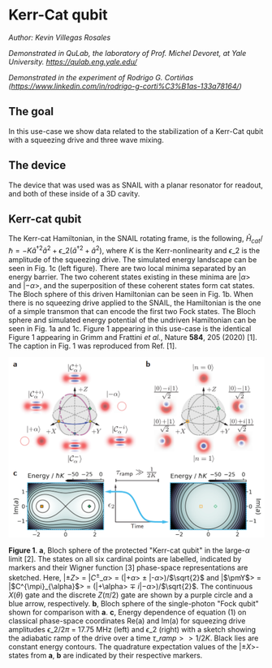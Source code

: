 # Kerr-Cat qubit
*Author: Kevin Villegas Rosales*

_Demonstrated in QuLab, the laboratory of Prof. Michel Devoret, at Yale University. https://qulab.eng.yale.edu/_

_Demonstrated in the experiment of Rodrigo G. Cortiñas (https://www.linkedin.com/in/rodrigo-g-corti%C3%B1as-133a78164/)_


## The goal

In this use-case we show data related to the stabilization of a Kerr-Cat qubit with
a squeezing drive and three wave mixing.

## The device
The device that was used was as SNAIL with a planar resonator for readout, and
both of these inside of a 3D cavity.

## Kerr-cat qubit

The Kerr-cat Hamiltonian, in the SNAIL rotating frame, is the following, $\hat{H}_{cat}/\hbar = -K\hat{a}^{\dagger2}\hat{a}^{2} + \epsilon\_{2}(\hat{a}^{\dagger2}+\hat{a}^{2})$,
where $K$ is the Kerr-nonlinearity and $\epsilon\_{2}$ is the amplitude of the squeezing drive.
The simulated energy landscape can be seen in Fig. 1c (left figure). There are two local minima
separated by an energy barrier. The two coherent states existing in these minima are |$\alpha$> and
|$-\alpha$>, and the superposition of these coherent states form cat states. The Bloch sphere of this 
driven Hamiltonian can be seen in Fig. 1b. When there is no squeezing drive applied to the SNAIL, the
Hamiltonian is the one of a simple transmon that can encode the first two Fock states. The Bloch
sphere and simulated energy potential of the undriven Hamiltonian can be seen in Fig. 1a and 1c. Figure
1 appearing in this use-case is the identical Figure 1 appearing in Grimm and Frattini *et al.*, Nature **584**, 205 (2020) [1].
The caption in Fig. 1 was reproduced from Ref. [1].


![Grimm_Frattini_Fig1_1](Grimm_Frattini_Fig1_1.png)

**Figure 1**. **a**, Bloch sphere of the protected "Kerr-cat qubit" in the large-$\alpha$ limit [2]. The
states on all six cardinal points are labelled, indicated by markers and their Wigner function [3] phase-space
representations are sketched. Here, |$\pm Z$> = |$C^{\pm}\_{\alpha}$> = (|+$\alpha$> $\pm$ |-$\alpha$>)/$\sqrt{2}$
and |$\pmY$> = |$C^{\mpi}_{\alpha}$> = (|+\alpha> $\mp$ $i$|$-\alpha$>)/$\sqrt{2}$. The continuous $X(\theta)$ gate
and the discrete $Z(\pi/2)$ gate are shown by a purple circle and a blue arrow, respectively. **b**, Bloch sphere
of the single-photon "Fock qubit" shown for comparison with **a**. **c**, Energy dependence of equation (1) on classical
phase-space coordinates Re(a) and Im(a) for squeezing drive amplitudes $\epsilon\_{2}/2\pi$ = 17.75 MHz (left)
and $\epsilon\_{2}$ (right) with a sketch showing the adiabatic ramp of the drive over a time $\tau\_{ramp} >> 1/2K$. Black
lies are constant energy contours. The quadrature expectation values of the |$\pm$$X$>-states from **a**, **b** are 
indicated by their respective markers.

